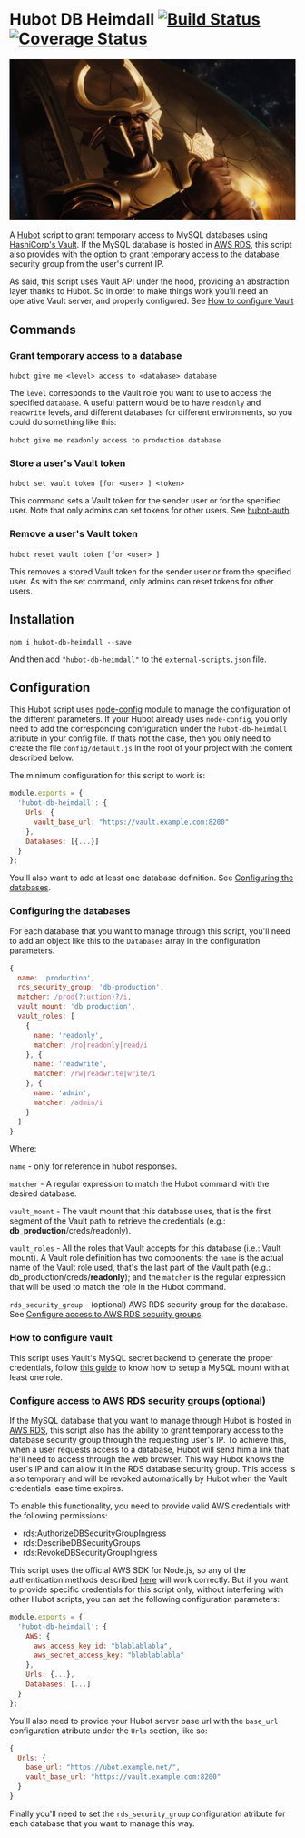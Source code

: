 # Hubot DB Heimdall  [![Build Status](https://travis-ci.org/uWhisp/hubot-db-heimdall.svg?branch=master)](https://travis-ci.org/uWhisp/hubot-db-heimdall) [![Coverage Status](https://coveralls.io/repos/uWhisp/hubot-db-heimdall/badge.svg?branch=master&service=github)](https://coveralls.io/github/uWhisp/hubot-db-heimdall?branch=master)

![](heimdall.png)

A [Hubot](https://hubot.github.com/) script to grant temporary access to MySQL databases using [HashiCorp's Vault](https://vaultproject.io). If the MySQL database is hosted in [AWS RDS](http://aws.amazon.com/rds/), this script also provides with the option to grant temporary access to the database security group from the user's current IP.

As said, this script uses Vault API under the hood, providing an abstraction layer thanks to Hubot. So in order to make things work you'll need an operative Vault server, and properly configured. See [How to configure Vault](#user-content-how-to-configure-vault)

## Commands

### Grant temporary access to a database

`hubot give me <level> access to <database> database`

The `level` corresponds to the Vault role you want to use to access the specified `database`. A useful pattern would be to have `readonly` and `readwrite` levels, and different databases for different environments, so you could do something like this:

`hubot give me readonly access to production database`

### Store a user's Vault token

`hubot set vault token [for <user> ] <token>`

This command sets a Vault token for the sender user or for the specified user. Note that only admins can set tokens for other users. See [hubot-auth](https://github.com/hubot-scripts/hubot-auth).

### Remove a user's Vault token

`hubot reset vault token [for <user> ]`

This removes a stored Vault token for the sender user or from the specified user. As with the set command, only admins can reset tokens for other users.

## Installation

`npm i hubot-db-heimdall --save`

And then add `"hubot-db-heimdall"` to the `external-scripts.json` file.

## Configuration

This Hubot script uses [node-config](https://github.com/lorenwest/node-config) module to manage the configuration of the different parameters. If your Hubot already uses `node-config`, you only need to add the corresponding configuration under the `hubot-db-heimdall` atribute in your config file. If thats not the case, then you only need to create the file `config/default.js` in the root of your project with the content described below.

The minimum configuration for this script to work is: 

```js
module.exports = {
  'hubot-db-heimdall': {
    Urls: {
      vault_base_url: "https://vault.example.com:8200"
    },
    Databases: [{...}]
  }
};
```

You'll also want to add at least one database definition. See [Configuring the databases](#user-content-configuring-the-databases).

### Configuring the databases

For each database that you want to manage through this script, you'll need to add an object like this to the `Databases` array in the configuration parameters.

```js
{
  name: 'production',
  rds_security_group: 'db-production',
  matcher: /prod(?:uction)?/i,
  vault_mount: 'db_production',
  vault_roles: [
    {
      name: 'readonly',
      matcher: /ro|readonly|read/i
    }, {
      name: 'readwrite',
      matcher: /rw|readwrite|write/i
    }, {
      name: 'admin',
      matcher: /admin/i
    }
  ]
}
```

Where:

`name` - only for reference in hubot responses.

`matcher` - A regular expression to match the Hubot command with the desired database.

`vault_mount` - The vault mount that this database uses, that is the first segment of the Vault path to retrieve the credentials (e.g.: **db_production**/creds/readonly).

`vault_roles` - All the roles that Vault accepts for this database (i.e.: Vault mount). A Vault role definition has two components: the `name` is the actual name of the Vault role used, that's the last part of the Vault path (e.g.: db_production/creds/**readonly**); and the `matcher` is the regular expression that will be used to match the role in the Hubot command.

`rds_security_group` - (optional) AWS RDS security group for the database. See [Configure access to AWS RDS security groups](#user-content-configure-access-to-aws-rds-security-groups-optional).

### How to configure vault

This script uses Vault's MySQL secret backend to generate the proper credentials, follow [this guide](https://vaultproject.io/docs/secrets/mysql/index.html) to know how to setup a MySQL mount with at least one role.

### Configure access to AWS RDS security groups (optional)

If the MySQL database that you want to manage through Hubot is hosted in [AWS RDS](http://aws.amazon.com/rds/), this script also has the ability to grant temporary access to the database security group through the requesting user's IP. To achieve this, when a user requests access to a database, Hubot will send him a link that he'll need to access through the web browser. This way Hubot knows the user's IP and can allow it in the RDS database security group. This access is also temporary and will be revoked automatically by Hubot when the Vault credentials lease time expires.

To enable this functionality, you need to provide valid AWS credentials with the following permissions:

 - rds:AuthorizeDBSecurityGroupIngress
 - rds:DescribeDBSecurityGroups
 - rds:RevokeDBSecurityGroupIngress

This script uses the official AWS SDK for Node.js, so any of the authentication methods described [here](http://docs.aws.amazon.com/AWSJavaScriptSDK/guide/node-configuring.html) will work correctly. But if you want to provide specific credentials for this script only, without interfering with other Hubot scripts, you can set the following configuration parameters:

```js
module.exports = {
  'hubot-db-heimdall': {
    AWS: {
      aws_access_key_id: "blablablabla",
      aws_secret_access_key: "blablablabla"
    },
    Urls: {...},
    Databases: [...]
  }
};
```

You'll also need to provide your Hubot server base url with the `base_url` configuration atribute under the `Urls` section, like so:

```js
{
  Urls: {
    base_url: "https://ubot.example.net/",
    vault_base_url: "https://vault.example.com:8200"
  }
}
```

Finally you'll need to set the `rds_security_group` configuration atribute for each database that you want to manage this way.

